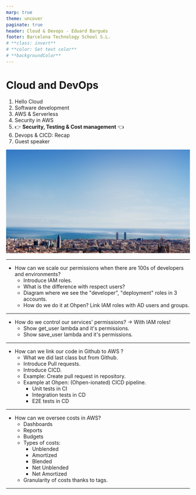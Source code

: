 ```yaml
---
marp: true
theme: uncover
paginate: true
header: Cloud & Devops - Eduard Bargués
footer: Barcelona Technology School S.L.
# **class: invert**
# **color: Set text color**
# **backgroundColor**
---
```


<!--
_class: invert
-->

# **Cloud and DevOps**

1. Hello Cloud
2. Software development
3. AWS & Serverless
4. Security in AWS
5. 👉 **Security, Testing & Cost management** 👈
6. Devops & CICD: Recap
7. Guest speaker

![bg opacity](images/barcelonaLandscape.png)

---

- How can we scale our permissions when there are 100s of developers and environments?
  - Introduce IAM roles.
  - What is the difference with respect users?
  - Diagram where we see the "developer", "deployment" roles in 3 accounts.
  - How do we do it at Ohpen? Link IAM roles with AD users and groups.

---

- How do we control our services' permissions? -> With IAM roles!
  - Show get_user lambda and it's permissions.
  - Show save_user lambda and it's permissions.

---

- How can we link our code in Github to AWS ?
  - What we did last class but from Github.
  - Introduce Pull requests.
  - Introduce CICD.
  - Example: Create pull request in repository.
  - Example at Ohpen: (Ohpen-ionated) CICD pipeline.
    - Unit tests in CI
    - Integration tests in CD
    - E2E tests in CD

---

- How can we oversee costs in AWS?
  - Dashboards
  - Reports
  - Budgets
  - Types of costs:
    - Unblended
    - Amortized
    - Blended
    - Net Unblended
    - Net Amortized
  - Granularity of costs thanks to tags.

---
